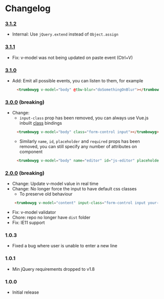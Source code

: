 # Changelog

### [3.1.2](https://github.com/ankurk91/vue-trumbowyg/compare/3.1.1...3.1.2) 
* Internal: Use `jQuery.extend` instead of `Object.assign`
    
### [3.1.1](https://github.com/ankurk91/vue-trumbowyg/compare/3.1.0...3.1.1) 
* Fix: v-model was not being updated on paste event (Ctrl+V)
    
### [3.1.0](https://github.com/ankurk91/vue-trumbowyg/compare/3.0.0...3.1.0) 
* Add: Emit all possible events, you can listen to them, for example
    ```html
      <trumbowyg v-model="body" @tbw-blur="doSomethingOnBlur"></trumbowyg>
    ```

### [3.0.0](https://github.com/ankurk91/vue-trumbowyg/compare/2.0.0...3.0.0) (breaking)
* Change:
    - `input-class` prop has been removed, you can always use Vue.js inbuilt [class](https://vuejs.org/v2/guide/class-and-style.html#With-Components) bindings
    ```html
      <trumbowyg v-model="body" class="form-control input"></trumbowyg>
    ```
    - Similarly `name`, `id`, `placeholder` and `required` props has been removed, you can still specify any number of attributes on component
    ```html
      <trumbowyg v-model="body" name="editor" id="js-editor" placeholder="Type something" aria-required="true"></trumbowyg>
    ```
        
### [2.0.0](https://github.com/ankurk91/vue-trumbowyg/compare/1.0.3...2.0.0) (breaking)
* Change: Update v-model value in real time
* Change: No longer force the input to have default css classes
    - To preserve old behaviour
    ```html
     <trumbowyg v-model="content" input-class="form-control input your-css-class"></trumbowyg> 
    ```
* Fix: v-model validator 
* Chore: repo no longer have `dist` folder
* Fix: IE11 support
 
### 1.0.3
- Fixed a bug where user is unable to enter a new line

### 1.0.1
- Min jQuery requirements dropped to v1.8

### 1.0.0
- Initial release
